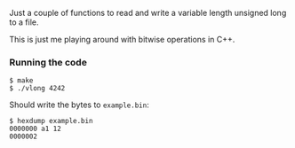 Just a couple of functions to read and write a variable
length unsigned long to a file.

This is just me playing around with bitwise operations in C++.

### Running the code

```
$ make
$ ./vlong 4242
```

Should write the bytes to `example.bin`:

```
$ hexdump example.bin
0000000 a1 12
0000002
```
